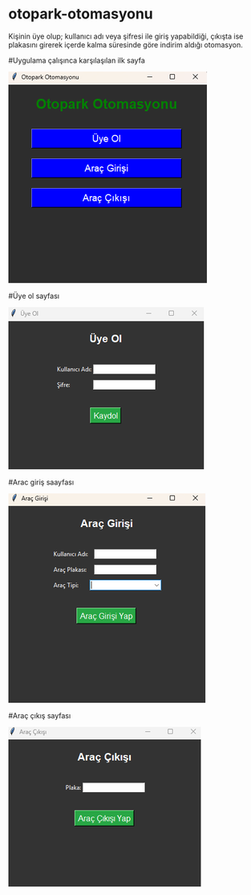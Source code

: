 # otopark-otomasyonu
Kişinin üye olup; kullanıcı adı veya şifresi ile giriş yapabildiği, çıkışta ise plakasını girerek içerde kalma süresinde göre indirim aldığı otomasyon.

#Uygulama çalışınca karşılaşılan ilk sayfa

![Uygulama Ekran Görüntüsü](images/anasayfa.png)

#Üye ol sayfası

![Uygulama Ekran Görüntüsü](images/üye_ol_sayfası.png)

#Arac giriş saayfası

![Uygulama Ekran Görüntüsü](images/arac_giris_sayfasi.png)

#Araç çıkış sayfası


![Uygulama Ekran Görüntüsü](images/arac_cikis_sayfasi.png)


